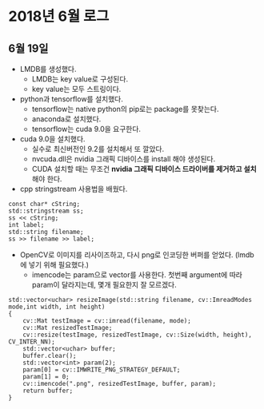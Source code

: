 # 2018년 6월 로그
## 6월 19일 
* LMDB를 생성했다.
  * LMDB는 key value로 구성된다.
  * key value는 모두 스트링이다.
* python과 tensorflow를 설치했다.
  * tensorflow는 native python의 pip로는 package를 못찾는다.
  * anaconda로 설치했다.
  * tensorflow는 cuda 9.0을 요구한다.
* cuda 9.0을 설치했다.
  * 실수로 최신버전인 9.2를 설치해서 또 깔았다.
  * nvcuda.dll은 nvidia 그래픽 디바이스를 install 해야 생성된다.
  * CUDA 설치할 때는 무조건 **nvidia 그래픽 디바이스 드라이버를 제거하고 설치**해야 한다.
* cpp stringstream 사용법을 배웠다.
````
const char* cString;
std::stringstream ss;
ss << cString;
int label;
std::string filename;
ss >> filename >> label;
````

* OpenCV로 이미지를 리사이즈하고, 다시 png로 인코딩한 버퍼를 얻었다. (lmdb에 넣기 위해 필요했다.)
  * imencode는 param으로 vector를 사용한다. 첫번째 argument에 따라 param이 달라지는데, 몇개 필요한지 잘 모르겠다.

````
std::vector<uchar> resizeImage(std::string filename, cv::ImreadModes mode,int width, int height)
{
    cv::Mat testImage = cv::imread(filename, mode);
    cv::Mat resizedTestImage;
    cv::resize(testImage, resizedTestImage, cv::Size(width, height), CV_INTER_NN);
    std::vector<uchar> buffer;
    buffer.clear();
    std::vector<int> param(2);
    param[0] = cv::IMWRITE_PNG_STRATEGY_DEFAULT;
    param[1] = 0;
    cv::imencode(".png", resizedTestImage, buffer, param);
    return buffer;
}
````
